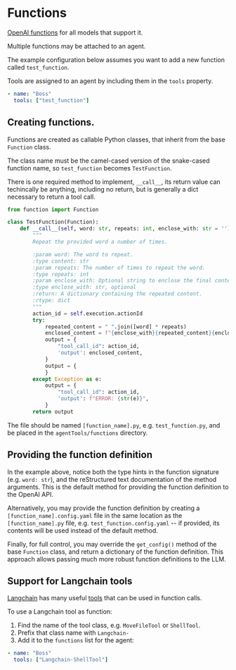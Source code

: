 # Functions

[OpenAI functions](https://platform.openai.com/docs/guides/gpt/function-calling) for all models that support it.

Multiple functions may be attached to an agent.

The example configuration below assumes you want to add a new function called `test_function`.

Tools are assigned to an agent by including them in the `tools` property.

```yaml
- name: "Boss" 
  tools: ["test_function"]
```

## Creating functions.

Functions are created as callable Python classes, that inherit from the base `Function` class.

The class name must be the camel-cased version of the snake-cased function name, so `test_function` becomes `TestFunction`.

There is one required method to implement, `__call__`, its return value can techincally be anything, including no return,
but is generally a dict necessary to return a tool call.

```python
from function import Function

class TestFunction(Function):
    def __call__(self, word: str, repeats: int, enclose_with: str = '') -> dict:
        """
        Repeat the provided word a number of times.

        :param word: The word to repeat.
        :type content: str
        :param repeats: The number of times to repeat the word.
        :type repeats: int
        :param enclose_with: Optional string to enclose the final content.
        :type enclose_with: str, optional
        :return: A dictionary containing the repeated content.
        :rtype: dict
        """
        action_id = self.execution.actionId
        try:
            repeated_content = " ".join([word] * repeats)
            enclosed_content = f"{enclose_with}{repeated_content}{enclose_with}"
            output = {
                "tool_call_id": action_id,
                'output': enclosed_content,
            }
            output = {
            }
        except Exception as e:
            output = {
                "tool_call_id": action_id,
                'output': f"ERROR: {str(e)}",
            }
        return output
```

The file should be named `[function_name].py`, e.g. `test_function.py`, and be placed in the `agentTools/functions` directory.

## Providing the function definition

In the example above, notice both the type hints in the function signature (e.g. `word: str`),
and the reStructured text documentation of the method arguments.
This is the default method for providing the function definition to the OpenAI API.

Alternatively, you may provide the function definition by creating a `[function_name].config.yaml` file in the same location as the
`[function_name].py` file, e.g. `test_function.config.yaml` -- if provided, its contents will be used instead of the default
method.

Finally, for full control, you may override the `get_config()` method of the base `Function` class, and return
a dictionary of the function definition. This approach allows passing much more robust function definitions to the LLM.

## Support for Langchain tools

[Langchain](https://docs.langchain.com) has many useful [tools](https://python.langchain.com/docs/modules/agents/tools/)
that can be used in function calls.

To use a Langchain tool as function:

1. Find the name of the tool class, e.g. `MoveFileTool` or `ShellTool`.
2. Prefix that class name with `Langchain-`
3. Add it to the `functions` list for the agent:

```yaml
- name: "Boss" 
  tools: ["Langchain-ShellTool"]
```
